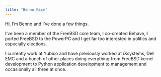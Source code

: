 ```yaml
---
title: "Benno Rice"
---
```


Hi, I’m Benno and I’ve done a few things.

I’ve been a member of the FreeBSD core team, I co-created Behave, I ported FreeBSD to the PowerPC and I get far too interested in politics and especially elections.

I currently work at Yubico and have previously worked at iXsystems, Dell EMC and a bunch of other places doing everything from FreeBSD kernel development to Python application development to management and occasionally all three at once.